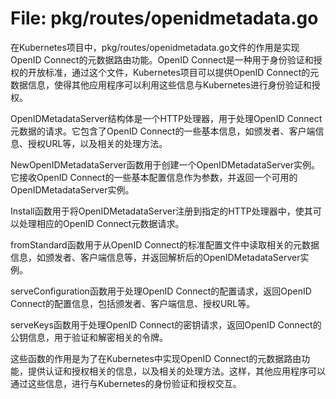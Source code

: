 # File: pkg/routes/openidmetadata.go

在Kubernetes项目中，pkg/routes/openidmetadata.go文件的作用是实现OpenID Connect的元数据路由功能。OpenID Connect是一种用于身份验证和授权的开放标准，通过这个文件，Kubernetes项目可以提供OpenID Connect的元数据信息，使得其他应用程序可以利用这些信息与Kubernetes进行身份验证和授权。

OpenIDMetadataServer结构体是一个HTTP处理器，用于处理OpenID Connect元数据的请求。它包含了OpenID Connect的一些基本信息，如颁发者、客户端信息、授权URL等，以及相关的处理方法。

NewOpenIDMetadataServer函数用于创建一个OpenIDMetadataServer实例。它接收OpenID Connect的一些基本配置信息作为参数，并返回一个可用的OpenIDMetadataServer实例。

Install函数用于将OpenIDMetadataServer注册到指定的HTTP处理器中，使其可以处理相应的OpenID Connect元数据请求。

fromStandard函数用于从OpenID Connect的标准配置文件中读取相关的元数据信息，如颁发者、客户端信息等，并返回解析后的OpenIDMetadataServer实例。

serveConfiguration函数用于处理OpenID Connect的配置请求，返回OpenID Connect的配置信息，包括颁发者、客户端信息、授权URL等。

serveKeys函数用于处理OpenID Connect的密钥请求，返回OpenID Connect的公钥信息，用于验证和解密相关的令牌。

这些函数的作用是为了在Kubernetes中实现OpenID Connect的元数据路由功能，提供认证和授权相关的信息，以及相关的处理方法。这样，其他应用程序可以通过这些信息，进行与Kubernetes的身份验证和授权交互。

